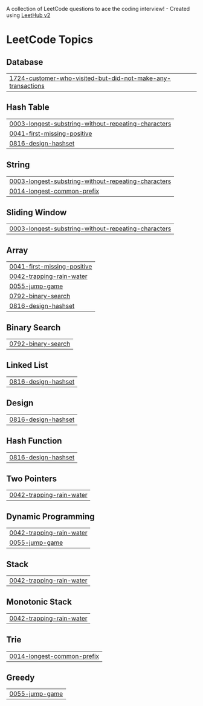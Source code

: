 A collection of LeetCode questions to ace the coding interview! - Created using [LeetHub v2](https://github.com/arunbhardwaj/LeetHub-2.0)
<!---LeetCode Topics Start-->
# LeetCode Topics
## Database
|  |
| ------- |
| [1724-customer-who-visited-but-did-not-make-any-transactions](https://github.com/ckremer99/Leetcode/tree/master/1724-customer-who-visited-but-did-not-make-any-transactions) |
## Hash Table
|  |
| ------- |
| [0003-longest-substring-without-repeating-characters](https://github.com/ckremer99/Leetcode/tree/master/0003-longest-substring-without-repeating-characters) |
| [0041-first-missing-positive](https://github.com/ckremer99/Leetcode/tree/master/0041-first-missing-positive) |
| [0816-design-hashset](https://github.com/ckremer99/Leetcode/tree/master/0816-design-hashset) |
## String
|  |
| ------- |
| [0003-longest-substring-without-repeating-characters](https://github.com/ckremer99/Leetcode/tree/master/0003-longest-substring-without-repeating-characters) |
| [0014-longest-common-prefix](https://github.com/ckremer99/Leetcode/tree/master/0014-longest-common-prefix) |
## Sliding Window
|  |
| ------- |
| [0003-longest-substring-without-repeating-characters](https://github.com/ckremer99/Leetcode/tree/master/0003-longest-substring-without-repeating-characters) |
## Array
|  |
| ------- |
| [0041-first-missing-positive](https://github.com/ckremer99/Leetcode/tree/master/0041-first-missing-positive) |
| [0042-trapping-rain-water](https://github.com/ckremer99/Leetcode/tree/master/0042-trapping-rain-water) |
| [0055-jump-game](https://github.com/ckremer99/Leetcode/tree/master/0055-jump-game) |
| [0792-binary-search](https://github.com/ckremer99/Leetcode/tree/master/0792-binary-search) |
| [0816-design-hashset](https://github.com/ckremer99/Leetcode/tree/master/0816-design-hashset) |
## Binary Search
|  |
| ------- |
| [0792-binary-search](https://github.com/ckremer99/Leetcode/tree/master/0792-binary-search) |
## Linked List
|  |
| ------- |
| [0816-design-hashset](https://github.com/ckremer99/Leetcode/tree/master/0816-design-hashset) |
## Design
|  |
| ------- |
| [0816-design-hashset](https://github.com/ckremer99/Leetcode/tree/master/0816-design-hashset) |
## Hash Function
|  |
| ------- |
| [0816-design-hashset](https://github.com/ckremer99/Leetcode/tree/master/0816-design-hashset) |
## Two Pointers
|  |
| ------- |
| [0042-trapping-rain-water](https://github.com/ckremer99/Leetcode/tree/master/0042-trapping-rain-water) |
## Dynamic Programming
|  |
| ------- |
| [0042-trapping-rain-water](https://github.com/ckremer99/Leetcode/tree/master/0042-trapping-rain-water) |
| [0055-jump-game](https://github.com/ckremer99/Leetcode/tree/master/0055-jump-game) |
## Stack
|  |
| ------- |
| [0042-trapping-rain-water](https://github.com/ckremer99/Leetcode/tree/master/0042-trapping-rain-water) |
## Monotonic Stack
|  |
| ------- |
| [0042-trapping-rain-water](https://github.com/ckremer99/Leetcode/tree/master/0042-trapping-rain-water) |
## Trie
|  |
| ------- |
| [0014-longest-common-prefix](https://github.com/ckremer99/Leetcode/tree/master/0014-longest-common-prefix) |
## Greedy
|  |
| ------- |
| [0055-jump-game](https://github.com/ckremer99/Leetcode/tree/master/0055-jump-game) |
<!---LeetCode Topics End-->
